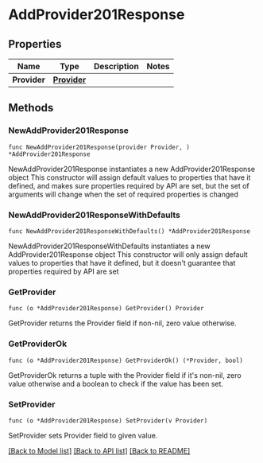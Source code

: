 # AddProvider201Response

## Properties

Name | Type | Description | Notes
------------ | ------------- | ------------- | -------------
**Provider** | [**Provider**](Provider.md) |  | 

## Methods

### NewAddProvider201Response

`func NewAddProvider201Response(provider Provider, ) *AddProvider201Response`

NewAddProvider201Response instantiates a new AddProvider201Response object
This constructor will assign default values to properties that have it defined,
and makes sure properties required by API are set, but the set of arguments
will change when the set of required properties is changed

### NewAddProvider201ResponseWithDefaults

`func NewAddProvider201ResponseWithDefaults() *AddProvider201Response`

NewAddProvider201ResponseWithDefaults instantiates a new AddProvider201Response object
This constructor will only assign default values to properties that have it defined,
but it doesn't guarantee that properties required by API are set

### GetProvider

`func (o *AddProvider201Response) GetProvider() Provider`

GetProvider returns the Provider field if non-nil, zero value otherwise.

### GetProviderOk

`func (o *AddProvider201Response) GetProviderOk() (*Provider, bool)`

GetProviderOk returns a tuple with the Provider field if it's non-nil, zero value otherwise
and a boolean to check if the value has been set.

### SetProvider

`func (o *AddProvider201Response) SetProvider(v Provider)`

SetProvider sets Provider field to given value.



[[Back to Model list]](../README.md#documentation-for-models) [[Back to API list]](../README.md#documentation-for-api-endpoints) [[Back to README]](../README.md)


